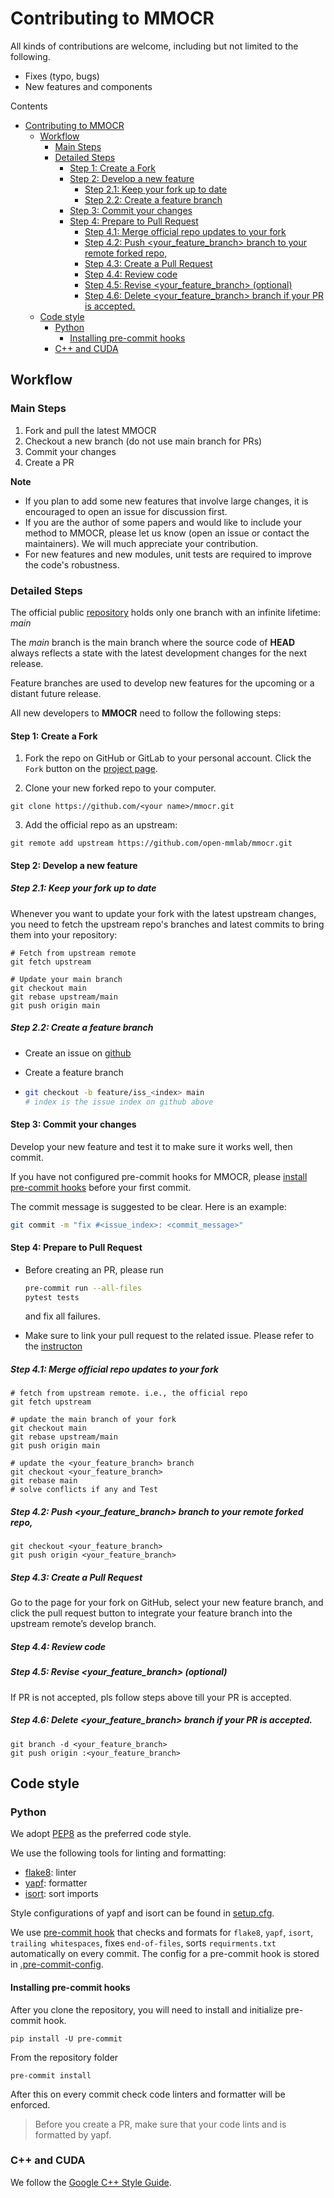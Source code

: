 # Contributing to MMOCR

All kinds of contributions are welcome, including but not limited to the following.

- Fixes (typo, bugs)
- New features and components

Contents

- [Contributing to MMOCR](#contributing-to-mmocr)
  - [Workflow](#workflow)
    - [Main Steps](#main-steps)
    - [Detailed Steps](#detailed-steps)
      - [Step 1: Create a Fork](#step-1-create-a-fork)
      - [Step 2: Develop a new feature](#step-2-develop-a-new-feature)
        - [Step 2.1: Keep your fork up to date](#step-21-keep-your-fork-up-to-date)
        - [Step 2.2: Create a feature branch](#step-22-create-a-feature-branch)
      - [Step 3: Commit your changes](#step-3-commit-your-changes)
      - [Step 4: Prepare to Pull Request](#step-4-prepare-to-pull-request)
        - [Step 4.1: Merge official repo updates to your fork](#step-41-merge-official-repo-updates-to-your-fork)
        - [Step 4.2: Push \<your_feature_branch> branch to your remote forked repo,](#step-42-push-your_feature_branch-branch-to-your-remote-forked-repo)
        - [Step 4.3: Create a Pull Request](#step-43-create-a-pull-request)
        - [Step 4.4: Review code](#step-44-review-code)
        - [Step 4.5: Revise \<your_feature_branch>  (optional)](#step-45-revise-your_feature_branch--optional)
        - [Step 4.6: Delete \<your_feature_branch> branch if your PR is accepted.](#step-46-delete-your_feature_branch-branch-if-your-pr-is-accepted)
  - [Code style](#code-style)
    - [Python](#python)
      - [Installing pre-commit hooks](#installing-pre-commit-hooks)
    - [C++ and CUDA](#c-and-cuda)

## Workflow

### Main Steps

1. Fork and pull the latest MMOCR
2. Checkout a new branch (do not use main branch for PRs)
3. Commit your changes
4. Create a PR

**Note**

- If you plan to add some new features that involve large changes, it is encouraged to open an issue for discussion first.
- If you are the author of some papers and would like to include your method to MMOCR, please let us know (open an issue or contact the maintainers). We will much appreciate your contribution.
- For new features and new modules, unit tests are required to improve the code's robustness.

### Detailed Steps

The official public [repository](https://github.com/open-mmlab/mmocr) holds only one branch with an infinite lifetime: *main*

The *main* branch is the main branch where the source code of **HEAD** always reflects a state with the latest development changes for the next release.

Feature branches are used to develop new features for the upcoming or a distant future release.

All new developers to **MMOCR** need to follow the following steps:

#### Step 1: Create a Fork

1. Fork the repo on GitHub or GitLab to your personal account. Click the `Fork` button on the [project page](https://github.com/open-mmlab/mmocr).

2. Clone your new forked repo to your computer.

```
git clone https://github.com/<your name>/mmocr.git
```

3. Add the official repo as an upstream:

```
git remote add upstream https://github.com/open-mmlab/mmocr.git
```

#### Step 2: Develop a new feature

##### Step 2.1: Keep your fork up to date

Whenever you want to update your fork with the latest upstream changes, you need to fetch the upstream repo's branches and latest commits to bring them into your repository:

```
# Fetch from upstream remote
git fetch upstream

# Update your main branch
git checkout main
git rebase upstream/main
git push origin main
```

##### Step 2.2: Create a feature branch

- Create an issue on [github](https://github.com/open-mmlab/mmocr)

- Create a feature branch

- ```bash
  git checkout -b feature/iss_<index> main
  # index is the issue index on github above
  ```

#### Step 3: Commit your changes

Develop your new feature and test it to make sure it works well, then commit.

If you have not configured pre-commit hooks for MMOCR, please [install pre-commit hooks](#installing-pre-commit-hooks) before your first commit.

The commit message is suggested to be clear. Here is an example:

```bash
git commit -m "fix #<issue_index>: <commit_message>"
```

#### Step 4: Prepare to Pull Request

- Before creating an PR, please run

  ```bash
  pre-commit run --all-files
  pytest tests
  ```

  and fix all failures.

- Make sure to link your pull request to the related issue. Please refer to the [instructon](https://docs.github.com/en/github/managing-your-work-on-github/linking-a-pull-request-to-an-issue)

##### Step 4.1: Merge official repo updates to your fork

```
# fetch from upstream remote. i.e., the official repo
git fetch upstream

# update the main branch of your fork
git checkout main
git rebase upstream/main
git push origin main

# update the <your_feature_branch> branch
git checkout <your_feature_branch>
git rebase main
# solve conflicts if any and Test
```

##### Step 4.2: Push \<your_feature_branch> branch to your remote forked repo,

```
git checkout <your_feature_branch>
git push origin <your_feature_branch>
```

##### Step 4.3: Create a Pull Request

Go to the page for your fork on GitHub, select your new feature branch, and click the pull request button to integrate your feature branch into the upstream remote’s develop branch.

##### Step 4.4: Review code

##### Step 4.5: Revise \<your_feature_branch>  (optional)

If PR is not accepted, pls follow steps above till your PR is accepted.

##### Step 4.6: Delete \<your_feature_branch> branch if your PR is accepted.

```
git branch -d <your_feature_branch>
git push origin :<your_feature_branch>
```

## Code style

### Python

We adopt [PEP8](https://www.python.org/dev/peps/pep-0008/) as the preferred code style.

We use the following tools for linting and formatting:

- [flake8](http://flake8.pycqa.org/en/latest/): linter
- [yapf](https://github.com/google/yapf): formatter
- [isort](https://github.com/timothycrosley/isort): sort imports

Style configurations of yapf and isort can be found in [setup.cfg](../setup.cfg).

We use [pre-commit hook](https://pre-commit.com/) that checks and formats for `flake8`, `yapf`, `isort`, `trailing whitespaces`,
fixes `end-of-files`, sorts `requirments.txt` automatically on every commit.
The config for a pre-commit hook is stored in [.pre-commit-config](../.pre-commit-config.yaml).

#### Installing pre-commit hooks

After you clone the repository, you will need to install and initialize pre-commit hook.

```shell
pip install -U pre-commit
```

From the repository folder

```shell
pre-commit install
```

After this on every commit check code linters and formatter will be enforced.

> Before you create a PR, make sure that your code lints and is formatted by yapf.

### C++ and CUDA

We follow the [Google C++ Style Guide](https://google.github.io/styleguide/cppguide.html).
